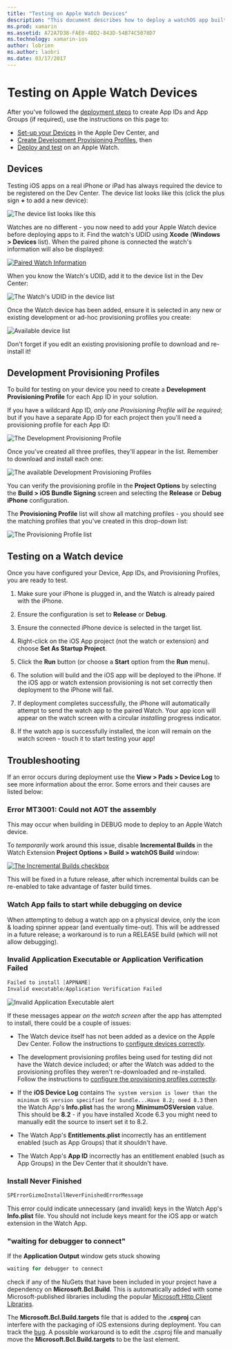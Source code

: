 ```yaml
---
title: "Testing on Apple Watch Devices"
description: "This document describes how to deploy a watchOS app built with Xamarin for testing on an actual Apple Watch. It discusses devices, provisioning profiles, testing, and provides some troubleshooting tips."
ms.prod: xamarin
ms.assetid: A72A7D38-FAE8-4DD2-843D-54B74C5078D7
ms.technology: xamarin-ios
author: lobrien
ms.author: laobri
ms.date: 03/17/2017
---
```


# Testing on Apple Watch Devices

After you've followed the [deployment steps](~/ios/watchos/deploy-test/index.md)
  to create App IDs and App Groups (if required), use the instructions
  on this page to:

- [Set-up your Devices](#devices) in the Apple Dev Center, and
- [Create Development Provisioning Profiles](#profiles), then
- [Deploy and test](#testing) on an Apple Watch.

<a name="devices" />

## Devices

Testing iOS apps on a real iPhone or iPad has always required
  the device to be registered on the Dev Center. The device list
  looks like this (click the plus sign **+** to add a new device):

![](device-images/devices-sml.png "The device list looks like this")

Watches are no different - you now need to add your Apple Watch
  device before deploying apps to it. Find the watch's UDID using
  **Xcode** (**Windows > Devices** list). When the paired phone
  is connected the watch's information will also be displayed:

[![](device-images/xcode-devices-sml.png "Paired Watch Information")](device-images/xcode-devices.png#lightbox)

When you know the Watch's UDID, add it to the device list
  in the Dev Center:

![](device-images/devices-watch-sml.png "The Watch's UDID in the device list")

Once the Watch device has been added, ensure it is selected
  in any new or existing development or ad-hoc provisioning
  profiles you create:

![](device-images/devices-provisioning.png "Available device list")

Don't forget if you edit an existing provisioning profile
  to download and re-install it!

<a name="profiles" />

## Development Provisioning Profiles

To build for testing on your device you need to
  create a **Development Provisioning Profile** for
  each App ID in your solution.

If you have a wildcard App ID, *only one Provisioning Profile
  will be required*; but if you have a separate App ID for each
  project then you'll need a provisioning profile for each
  App ID:

![](device-images/provisioningprofile-development.png "The Development Provisioning Profile")

Once you've created all three profiles, they'll appear
  in the list. Remember to download and install each one:

![](device-images/provisioningprofiles.png "The available Development Provisioning Profiles")

You can verify the provisioning profile in the **Project Options**
  by selecting the **Build > iOS Bundle Signing** screen
  and selecting the **Release** or **Debug iPhone** configuration.

The **Provisioning Profile** list will show all matching
  profiles - you should see the matching profiles that
  you've created in this drop-down list:

![](device-images/options-selectprofile.png "The Provisioning Profile list")


<a name="testing" />

## Testing on a Watch device

Once you have configured your Device, App IDs, and Provisioning
  Profiles, you are ready to test.

1. Make sure your iPhone is plugged in, and the Watch is already
  paired with the iPhone.

2. Ensure the configuration is set to **Release** or **Debug**.

3. Ensure the connected iPhone device is selected in the target list.

4. Right-click on the iOS App project (not the watch or extension)
  and choose **Set As Startup Project**.

5. Click the **Run** button (or choose a **Start** option from the **Run** menu).

6. The solution will build and the iOS app will be deployed to the iPhone.
  If the iOS app or watch extension provisioning is not set correctly then
  deployment to the iPhone will fail.

7. If deployment completes successfully, the iPhone will automatically attempt to
  send the watch app to the paired Watch. Your app icon will appear
  on the watch screen with a circular *installing* progress indicator.

8. If the watch app is successfully installed, the icon will remain on the watch
  screen - touch it to start testing your app!


## Troubleshooting

If an error occurs during deployment use the **View > Pads > Device Log** to
  see more information about the error. Some errors and their causes
  are listed below:

### Error MT3001: Could not AOT the assembly

This may occur when building in DEBUG mode to deploy to an Apple Watch device.

To *temporarily* work around this issue, disable **Incremental Builds** in the Watch Extension
**Project Options > Build > watchOS Build** window:

[![](device-images/disable-incremental-sml.png "The Incremental Builds checkbox")](device-images/disable-incremental.png#lightbox)

This will be fixed in a future release, after which incremental builds can be
re-enabled to take advantage of faster build times.


### Watch App fails to start while debugging on device

When attempting to debug a watch app on a physical device, only the icon & loading
spinner appear (and eventually time-out). This will be addressed in a future release;
a workaround is to run a RELEASE build (which will not allow debugging).


### Invalid Application Executable or Application Verification Failed

```csharp
Failed to install [APPNAME]
Invalid executable/Application Verification Failed
```

![](device-images/invalid-application-executable.png "Invalid Application Executable alert")

If these messages appear *on the watch screen* after the
  app has attempted to install, there could be a couple of
  issues:

- The Watch device itself has not been added as a device
  on the Apple Dev Center. Follow the instructions
  to [configure devices correctly](#devices).

- The development provisioning profiles being used for testing
  did not have the Watch device included; or after the Watch was
  added to the provisioning profiles they weren't re-downloaded
  and re-installed. Follow the instructions to [configure the provisioning profiles correctly](#profiles).

- If the **iOS Device Log** contains `The system version is lower than the minimum OS version specified for bundle...Have 8.2; need 8.3` then the Watch App's **Info.plist** has the wrong **MinimumOSVersion** value.
  This should be **8.2** - if you have installed Xcode 6.3 you
  might need to manually edit the source to insert set it to 8.2.

- The Watch App's **Entitlements.plist** incorrectly has
  an entitlement enabled (such as App Groups) that it shouldn't have.

- The Watch App's **App ID** incorrectly has an entitlement
  enabled (such as App Groups) in the Dev Center that it shouldn't have.



### Install Never Finished

```csharp
SPErrorGizmoInstallNeverFinishedErrorMessage
```

This error could indicate unnecessary (and invalid) keys
  in the Watch App's **Info.plist** file. You should not
  include keys meant for the iOS app or watch extension
  in the Watch App.

<!--eg. NSLocationAlwaysUsageDescription -->


### "waiting for debugger to connect"

If the **Application Output** window gets stuck showing

```csharp
waiting for debugger to connect
```

check if any of the NuGets that have been included in your
  project have a dependency on **Microsoft.Bcl.Build**. This
  is automatically added with some Microsoft-published libraries
  including the popular [Microsoft Http Client Libraries](https://www.nuget.org/packages/Microsoft.Net.Http/).

The **Microsoft.Bcl.Build.targets** file that is added to the
  **.csproj** can interfere with the packaging of iOS
  extensions during deployment. You can track the [bug](https://bugzilla.xamarin.com/show_bug.cgi?id=29912).
  A possible workaround is to edit the .csproj file and manually
  move the **Microsoft.Bcl.Build.targets** to be the last element.


